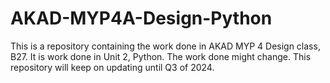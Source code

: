 # AKAD-MYP4A-Design-Python
This is a repository containing the work done in AKAD MYP 4 Design class, B27. It is work done in Unit 2, Python.
The work done might change.
This repository will keep on updating until Q3 of 2024.

